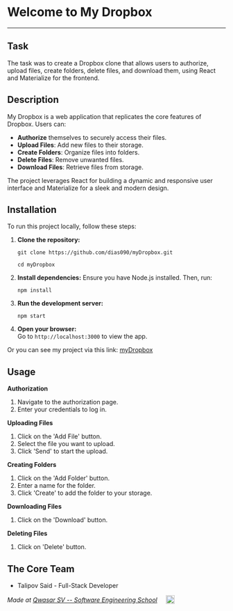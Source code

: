 # Welcome to My Dropbox
***

## Task
The task was to create a Dropbox clone that allows users to authorize, upload files, create folders, delete files, and download them, using React and Materialize for the frontend.

## Description
My Dropbox is a web application that replicates the core features of Dropbox. Users can:
- **Authorize** themselves to securely access their files.
- **Upload Files**: Add new files to their storage.
- **Create Folders**: Organize files into folders.
- **Delete Files**: Remove unwanted files.
- **Download Files**: Retrieve files from storage.

The project leverages React for building a dynamic and responsive user interface and Materialize for a sleek and modern design.

## Installation
To run this project locally, follow these steps:

1. **Clone the repository:**
   ```
   git clone https://github.com/dias090/myDropbox.git
   ```
   ```
   cd myDropbox
   ```

2. **Install dependencies:**
    Ensure you have Node.js installed. Then, run:
    ```
    npm install
    ```

3. **Run the development server:**
    ```
    npm start
    ```

4. **Open your browser:** \
    Go to `http://localhost:3000` to view the app.

Or you can see my project via this link: <a href="" target="_blank">myDropbox</a>

## Usage

**Authorization**
1. Navigate to the authorization page. 
2. Enter your credentials to log in.

**Uploading Files**
1. Click on the 'Add File' button.
2. Select the file you want to upload.
3. Click 'Send' to start the upload.

**Creating Folders**
1. Click on the 'Add Folder' button.
2. Enter a name for the folder.
3. Click 'Create' to add the folder to your storage.

**Downloading Files**
1. Click on the 'Download' button.

**Deleting Files**
1. Click on 'Delete' button.

## The Core Team
- Talipov Said - Full-Stack Developer

<div style="display: flex; align-items:center;">
    <span><i>Made at <a href='https://qwasar.io'>Qwasar SV -- Software Engineering School</a></i></span>
    <span><img alt="Qwasar SV -- Software Engineering School's Logo" src='https://storage.googleapis.com/qwasar-public/qwasar-logo_50x50.png' width='20px' style="margin-left:20px;"/></span>
</div>